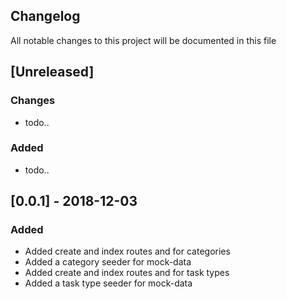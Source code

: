 ## Changelog
All notable changes to this project will be documented in this file

## [Unreleased]
### Changes
 - todo..
### Added
 - todo..

## [0.0.1] - 2018-12-03
### Added
 -  Added create and index routes and for categories
 -  Added a category seeder for mock-data
 -  Added create and index routes and for task types
 -  Added a task type seeder for mock-data